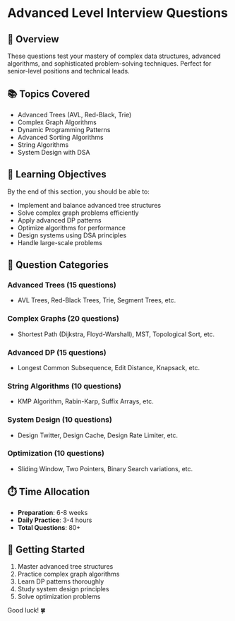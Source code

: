 # Advanced Level Interview Questions

## 🎯 Overview
These questions test your mastery of complex data structures, advanced algorithms, and sophisticated problem-solving techniques. Perfect for senior-level positions and technical leads.

## 📚 Topics Covered
- Advanced Trees (AVL, Red-Black, Trie)
- Complex Graph Algorithms
- Dynamic Programming Patterns
- Advanced Sorting Algorithms
- String Algorithms
- System Design with DSA

## 🎯 Learning Objectives
By the end of this section, you should be able to:
- Implement and balance advanced tree structures
- Solve complex graph problems efficiently
- Apply advanced DP patterns
- Optimize algorithms for performance
- Design systems using DSA principles
- Handle large-scale problems

## 📝 Question Categories

### Advanced Trees (15 questions)
- AVL Trees, Red-Black Trees, Trie, Segment Trees, etc.

### Complex Graphs (20 questions)
- Shortest Path (Dijkstra, Floyd-Warshall), MST, Topological Sort, etc.

### Advanced DP (15 questions)
- Longest Common Subsequence, Edit Distance, Knapsack, etc.

### String Algorithms (10 questions)
- KMP Algorithm, Rabin-Karp, Suffix Arrays, etc.

### System Design (10 questions)
- Design Twitter, Design Cache, Design Rate Limiter, etc.

### Optimization (10 questions)
- Sliding Window, Two Pointers, Binary Search variations, etc.

## ⏱️ Time Allocation
- **Preparation**: 6-8 weeks
- **Daily Practice**: 3-4 hours
- **Total Questions**: 80+

## 🚀 Getting Started
1. Master advanced tree structures
2. Practice complex graph algorithms
3. Learn DP patterns thoroughly
4. Study system design principles
5. Solve optimization problems

Good luck! 🍀
